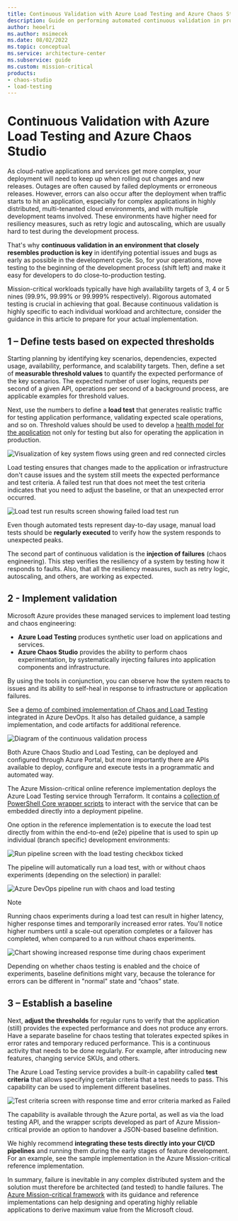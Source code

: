 ```yaml
---
title: Continuous Validation with Azure Load Testing and Azure Chaos Studio
description: Guide on performing automated continuous validation in production-like environments with Azure Load Testing and Chaos Studio.
author: heoelri
ms.author: msimecek
ms.date: 08/02/2022
ms.topic: conceptual
ms.service: architecture-center
ms.subservice: guide
ms.custom: mission-critical
products:
- chaos-studio
- load-testing
---
```

# Continuous Validation with Azure Load Testing and Azure Chaos Studio

As cloud-native applications and services get more complex, your deployment will need to keep up when rolling out changes and new releases. Outages are often caused by failed deployments or erroneous releases. However, errors can also occur after the deployment when traffic starts to hit an application, especially for complex applications in highly distributed, multi-tenanted cloud environments, and with multiple development teams involved. These environments have higher need for resiliency measures, such as retry logic and autoscaling, which are usually hard to test during the development process.

That's why **continuous validation in an environment that closely resembles production is key** in identifying potential issues and bugs as early as possible in the development cycle. So, for your operations, move testing to the beginning of the development process (shift left) and make it easy for developers to do close-to-production testing.

Mission-critical workloads typically have high availability targets of  3, 4 or 5 nines (99.9%, 99.99% or 99.999% respectively). Rigorous automated testing is crucial in achieving that goal. Because continuous validation is highly specific to each individual workload and architecture, consider the guidance in this article to prepare for your actual implementation.

## 1 – Define tests based on expected thresholds

Starting planning by identifying key scenarios, dependencies, expected usage, availability, performance, and scalability targets. Then, define a set of **measurable threshold values** to quantify the expected performance of the key scenarios. The expected number of user logins, requests per second of a given API, operations per second of a background process, are applicable examples for threshold values.

Next, use the numbers to define a **load test** that generates realistic traffic for testing application performance, validating expected scale operations, and so on. Threshold values should be used to develop a [health model for the application](https://docs.microsoft.com/azure/architecture/framework/mission-critical/mission-critical-health-modeling) not only for testing but also for operating the application in production.

![Visualization of key system flows using green and red connected circles](./images/deployment-testing-key-system-flows.png)

Load testing ensures that changes made to the application or infrastructure don't cause issues and the system still meets the expected performance and test criteria. A failed test run that does not meet the test criteria indicates that you need to adjust the baseline, or that an unexpected error occurred.

![Load test run results screen showing failed load test run](./images/deployment-testing-failed-load-test-run.png)

Even though automated tests represent day-to-day usage, manual load tests should be **regularly executed** to verify how the system responds to unexpected peaks.

The second part of continuous validation is the **injection of failures** (chaos engineering). This step verifies the resiliency of a system by testing how it responds to faults. Also, that all the resiliency measures, such as retry logic, autoscaling, and others, are working as expected.

## 2 - Implement validation

Microsoft Azure provides these managed services to implement load testing and chaos engineering:

- **Azure Load Testing** produces synthetic user load on applications and services.
- **Azure Chaos Studio** provides the ability to perform chaos experimentation, by systematically injecting failures into application components and infrastructure.

By using the tools in conjunction, you can observe how the system reacts to issues and its ability to self-heal in response to infrastructure or application failures.

See a [demo of combined implementation of Chaos and Load Testing](https://docs.microsoft.com/azure/architecture/framework/mission-critical/mission-critical-deployment-testing#demo-continuous-validation-with-azure-load-test-and-azure-chaos-studio) integrated in Azure DevOps. It also has detailed guidance, a sample implementation, and code artifacts for additional reference.

![Diagram of the continuous validation process](./images/deployment-testing-continuous-validation.png)

Both Azure Chaos Studio and Load Testing, can be deployed and configured through Azure Portal, but more importantly there are APIs available to deploy, configure and execute tests in a programmatic and automated way.

The Azure Mission-critical online reference implementation deploys the Azure Load Testing service through Terraform. It contains a [collection of PowerShell Core wrapper scripts](https://github.com/Azure/Mission-Critical-Online/tree/main/src/testing/loadtest-azure/scripts) to interact with the service that can be embedded directly into a deployment pipeline.

One option in the reference implementation is to execute the load test directly from within the end-to-end (e2e) pipeline that is used to spin up individual (branch specific) development environments:

![Run pipeline screen with the load testing checkbox ticked](./images/deployment-testing-pipeline-start.png)

The pipeline will automatically run a load test, with or without chaos experiments (depending on the selection) in parallel:

![Azure DevOps pipeline run with chaos and load testing](./images/deployment-testing-pipeline-run.png)

> [!NOTE]
> Running chaos experiments during a load test can result in higher latency, higher response times and temporarily increased error rates. You'll notice higher numbers until a scale-out operation completes or a failover has completed, when compared to a run without chaos experiments.

![Chart showing increased response time during chaos experiment](./images/deployment-testing-response-time.png)

Depending on whether chaos testing is enabled and the choice of experiments, baseline definitions might vary, because the tolerance for errors can be different in "normal" state and “chaos” state.

## 3 – Establish a baseline

Next, **adjust the thresholds** for regular runs to verify that the application (still) provides the expected performance and does not produce any errors. Have a separate baseline for chaos testing that tolerates expected spikes in error rates and temporary reduced performance. This is a continuous activity that needs to be done regularly. For example, after introducing new features, changing service SKUs, and others.

The Azure Load Testing service provides a built-in capability called **test criteria** that allows specifying certain criteria that a test needs to pass. This capability can be used to implement different baselines.

![Test criteria screen with response time and error criteria marked as Failed](./images/deployment-testing-test-criteria.png)

The capability is available through the Azure portal, as well as via the load testing API, and the wrapper scripts developed as part of Azure Mission-critical provide an option to handover a JSON-based baseline definition.

We highly recommend **integrating these tests directly into your CI/CD pipelines** and running them during the early stages of feature development. For an example, see the sample implementation in the Azure Mission-critical reference implementation.

In summary, failure is inevitable in any complex distributed system and the solution must therefore be architected (and tested) to handle failures. The [Azure Mission-critical framework](https://docs.microsoft.com/azure/architecture/framework/mission-critical/mission-critical-deployment-testing) with its guidance and reference implementations can help designing and operating highly reliable applications to derive maximum value from the Microsoft cloud.
